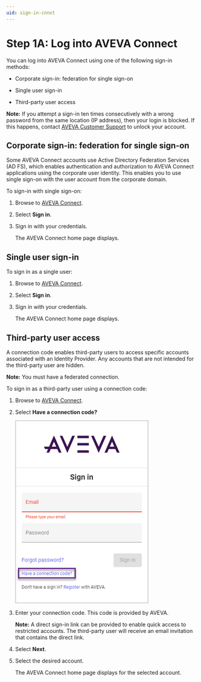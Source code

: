 ```yaml
---
uid: sign-in-cnnxt
---
```


# Step 1A: Log into AVEVA Connect

You can log into AVEVA Connect using one of the following sign-in methods:

* Corporate sign-in: federation for single sign-on

* Single user sign-in

* Third-party user access

**Note:** If you attempt a sign-in ten times consecutively with a wrong password from the same location (IP address), then your login is blocked. If this happens, contact [AVEVA Customer Support](https://softwaresupport.aveva.com) to unlock your account.

## Corporate sign-in: federation for single sign-on

Some AVEVA Connect accounts use Active Directory Federation Services (AD FS), which enables authentication and authorization to AVEVA Connect applications using the corporate user identity. This enables you to use single sign-on with the user account from the corporate domain.

To sign-in with single sign-on:

1. Browse to [AVEVA Connect](https://connect.aveva.com/).

1. Select **Sign in**.

1. Sign in with your credentials.

    The AVEVA Connect home page displays.

## Single user sign-in

To sign in as a single user:

1. Browse to [AVEVA Connect](https://connect.aveva.com/).

1. Select **Sign in**.

1. Sign in with your credentials.

    The AVEVA Connect home page displays.

## Third-party user access

A connection code enables third-party users to access specific accounts associated with an Identity Provider. Any accounts that are not intended for the third-party user are hidden.

**Note:** You must have a federated connection.

To sign in as a third-party user using a connection code:

1. Browse to [AVEVA Connect](https://connect.aveva.com/).

1. Select **Have a connection code?**

    ![Connection code screen](./images/cnnxtn-code-3rd-party.png)

1. Enter your connection code. This code is provided by AVEVA.

    **Note:** A direct sign-in link can be provided to enable quick access to restricted accounts. The third-party user will receive an email invitation that contains the direct link.

1. Select **Next**.

1. Select the desired account.

    The AVEVA Connect home page displays for the selected account.